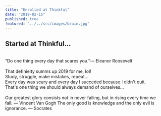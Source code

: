 ```yaml
---
title: "Enrolled at Thinkful"
date: "2019-02-15"
published: true
featured: "../../src/images/brain.jpg"
---
```


## Started at Thinkful...
<br/>
“Do one thing every day that scares you.”― Eleanor Roosevelt
<br/>
<br/>
That definielty summs up 2019 for me, lol!
<br/> 
Study, struggle, make mistakes, repeat...
<br/>
Every day was scary and every day I succeded because I didn't quit.
<br/>
That's one thing we should always demand of ourselves...
<br/>
<br/>
Our greatest glory consists not in never failing, but in rising every time we fall.
— Vincent Van Gogh
The only good is knowledge and the only evil is ignorance.
— Socrates
<br/>
<br/>
<br/>